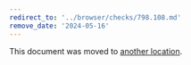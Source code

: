 ```yaml
---
redirect_to: '../browser/checks/798.108.md'
remove_date: '2024-05-16'
---
```


This document was moved to [another location](../browser/checks/798.108.md).

<!-- This redirect file can be deleted after 2024-05-16. -->
<!-- Redirects that point to other docs in the same project expire in three months. -->
<!-- Redirects that point to docs in a different project or site (for example, link is not relative and starts with `https:`) expire in one year. -->
<!-- Before deletion, see: https://docs.gitlab.com/ee/development/documentation/redirects.html -->
